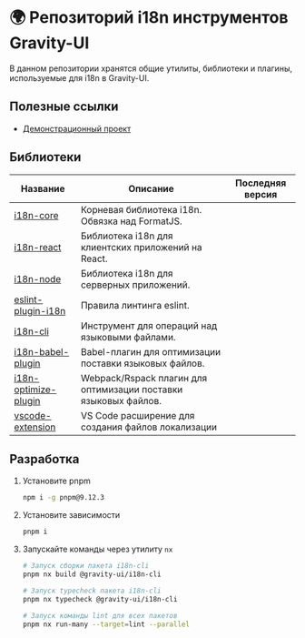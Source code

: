 # 🌍 Репозиторий i18n инструментов Gravity-UI

В данном репозитории хранятся общие утилиты, библиотеки и плагины, используемые для i18n в Gravity-UI.

## Полезные ссылки

- [Демонстрационный проект](./example/README.md)

## Библиотеки

| Название                                                    | Описание                                                         | Последняя версия                                                |
|-------------------------------------------------------------|------------------------------------------------------------------|----------------------------------------------------------------|
| [i18n-core](./packages/i18n-core/README.md)                 | Корневая библиотека i18n. Обвязка над FormatJS.                  |  |
| [i18n-react](./packages/i18n-react/README.md)               | Библиотека i18n для клиентских приложений на React.              |  |
| [i18n-node](./packages/i18n-node/README.md)                 | Библиотека i18n для серверных приложений.                        |  |
| [eslint-plugin-i18n](./packages/eslint-plugin-i18n/README.md) | Правила линтинга eslint.                                       |  |
| [i18n-cli](./packages/i18n-cli/README.md)                   | Инструмент для операций над языковыми файлами.                   |  |
| [i18n-babel-plugin](./packages/i18n-babel-plugin/README.md) | Babel-плагин для оптимизации поставки языковых файлов.           |  |
| [i18n-optimize-plugin](./packages/i18n-optimize-plugin/README.md) | Webpack/Rspack плагин для оптимизации поставки языковых файлов. |  |
| [vscode-extension](./packages/vscode-extension/README.md) | VS Code расширение для создания файлов локализации | |

## Разработка

1. Установите pnpm

    ```bash
    npm i -g pnpm@9.12.3
    ```

1. Установите зависимости

    ```bash
    pnpm i
    ```

1. Запускайте команды через утилиту `nx`

    ```bash
    # Запуск сборки пакета i18n-cli
    pnpm nx build @gravity-ui/i18n-cli

    # Запуск typecheck пакета i18n-cli
    pnpm nx typecheck @gravity-ui/i18n-cli

    # Запуск команды lint для всех пакетов
    pnpm nx run-many --target=lint --parallel
    ```
